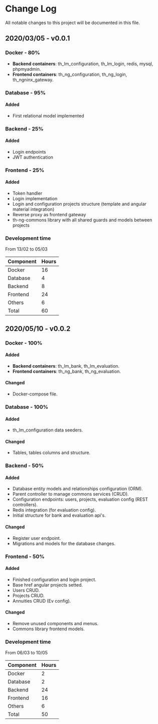 # Change Log

All notable changes to this project will be documented in this file.

## 2020/03/05 - v0.0.1

### Docker - 80%

- **Backend containers**: th_lm_configuration, th_lm_login, redis, mysql, phpmyadmin.
- **Frontend containers**: th_ng_configuration, th_ng_login, th_ngninx_gateway.

### Database - 95%

#### Added

- First relational model implemented

### Backend - 25%

#### Added

- Login endpoints
- JWT authentication

### Frontend - 25%

#### Added

- Token handler
- Login implementation
- Login and configuration projects structure (template and angular material integration)
- Reverse proxy as frontend gateway
- th-ng-commons library with all shared guards and models between projects

### Development time

From 13/02 to 05/03

| Component | Hours |
| ----- | ---- |
| Docker  | 16  |
| Database  | 4  |
| Backend  | 8  |
| Frontend  | 24  |
| Others  | 6  |
| Total  | 60  |

## 2020/05/10 - v0.0.2

### Docker - 100%

#### Added

- **Backend containers**: th_lm_bank, th_lm_evaluation.
- **Frontend containers**: th_ng_bank, th_ng_evaluation.

#### Changed
- Docker-compose file.

### Database - 100%

#### Added

- th_lm_configuration data seeders.

#### Changed

- Tables, tables columns and structure.

### Backend - 50%

#### Added

- Database entity models and relationships configuration (ORM).
- Parent controller to manage commons services (CRUD).
- Configuration endpoints: users, projects, evaluation config (REST controllers).
- Redis integration (for evaluation config).
- Initial structure for bank and evaluation api's.

#### Changed

- Register user endpoint.
- Migrations and models for the database changes.

### Frontend - 50%

#### Added

- Finished configuration and login project.
- Base href angular projects setted.
- Users CRUD.
- Projects CRUD.
- Annuities CRUD (Ev config).

#### Changed

- Remove unused components and menus.
- Commons library frontend models.

### Development time

From 06/03 to 10/05

| Component | Hours |
| ----- | ---- |
| Docker  | 2  |
| Database  | 2  |
| Backend  | 24  |
| Frontend  | 16  |
| Others  | 6  |
| Total  | 50  |
